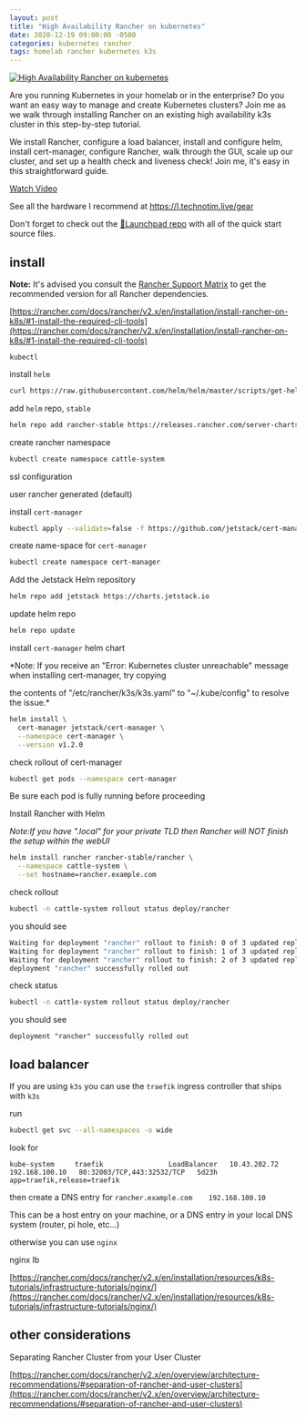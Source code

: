 ```yaml
---
layout: post
title: "High Availability Rancher on kubernetes"
date: 2020-12-19 09:00:00 -0500
categories: kubernetes rancher
tags: homelab rancher kubernetes k3s
---
```


[![High Availability Rancher on kubernetes](https://img.youtube.com/vi/APsZJbnluXg/0.jpg)](https://www.youtube.com/watch?v=APsZJbnluXg "High Availability Rancher on kubernetes")

Are you running Kubernetes in your homelab or in the enterprise?
Do you want an easy way to manage and create Kubernetes clusters?
Join me as we walk through installing Rancher on an existing high availability k3s cluster in this step-by-step tutorial.

We install Rancher, configure a load balancer, install and configure helm, install cert-manager, configure Rancher, walk through the GUI, scale up our cluster, and set up a health check and liveness check! Join me, it's easy in this straightforward guide.

[Watch Video](https://www.youtube.com/watch?v=APsZJbnluXg)

See all the hardware I recommend at <https://l.technotim.live/gear>

Don't forget to check out the [🚀Launchpad repo](https://l.technotim.live/quick-start) with all of the quick start source files.

## install

**Note:**
It's advised you consult the [Rancher Support Matrix](https://rancher.com/support-maintenance-terms/all-supported-versions)
to get the recommended version for all Rancher dependencies.

[https://rancher.com/docs/rancher/v2.x/en/installation/install-rancher-on-k8s/#1-install-the-required-cli-tools](https://rancher.com/docs/rancher/v2.x/en/installation/install-rancher-on-k8s/#1-install-the-required-cli-tools)

`kubectl`

install `helm`

```bash
curl https://raw.githubusercontent.com/helm/helm/master/scripts/get-helm-3 | bash
```

add `helm` repo, `stable`

```bash
helm repo add rancher-stable https://releases.rancher.com/server-charts/stable
```

create rancher namespace

```bash
kubectl create namespace cattle-system
```

ssl configuration

user rancher generated (default)

install `cert-manager`

```bash
kubectl apply --validate=false -f https://github.com/jetstack/cert-manager/releases/download/v1.2.0/cert-manager.crds.yaml
```

create name-space for `cert-manager`

```bash
kubectl create namespace cert-manager
```

Add the Jetstack Helm repository

 ```bash
 helm repo add jetstack https://charts.jetstack.io
 ```

update helm repo

```bash
helm repo update
```

install `cert-manager` helm chart

*Note: If you receive an "Error: Kubernetes cluster unreachable" message when installing cert-manager, try copying

the contents of "/etc/rancher/k3s/k3s.yaml" to "~/.kube/config" to resolve the issue.*

```bash
helm install \
  cert-manager jetstack/cert-manager \
  --namespace cert-manager \
  --version v1.2.0
```

check rollout of cert-manager

```bash
kubectl get pods --namespace cert-manager
```

Be sure each pod is fully running before proceeding

Install Rancher with Helm

*Note:If you have ".local" for your private TLD then Rancher will NOT finish the setup within the webUI*

```bash
helm install rancher rancher-stable/rancher \
  --namespace cattle-system \
  --set hostname=rancher.example.com
```

check rollout

```bash
kubectl -n cattle-system rollout status deploy/rancher
```

you should see

```bash
Waiting for deployment "rancher" rollout to finish: 0 of 3 updated replicas are available...
Waiting for deployment "rancher" rollout to finish: 1 of 3 updated replicas are available...
Waiting for deployment "rancher" rollout to finish: 2 of 3 updated replicas are available...
deployment "rancher" successfully rolled out
```

check status

```bash
kubectl -n cattle-system rollout status deploy/rancher
```

you should see

```log
deployment "rancher" successfully rolled out
```

## load balancer

If you are using `k3s` you can use the `traefik` ingress controller that ships with `k3s`

run

```bash
kubectl get svc --all-namespaces -o wide
```

look for

```log
kube-system     traefik                LoadBalancer   10.43.202.72   192.168.100.10   80:32003/TCP,443:32532/TCP   5d23h   app=traefik,release=traefik
```

then create a DNS entry for `rancher.example.com    192.168.100.10`

This can be a host entry on your machine, or a DNS entry in your local DNS system (router, pi hole, etc...)

otherwise you can use `nginx`

nginx lb

[https://rancher.com/docs/rancher/v2.x/en/installation/resources/k8s-tutorials/infrastructure-tutorials/nginx/](https://rancher.com/docs/rancher/v2.x/en/installation/resources/k8s-tutorials/infrastructure-tutorials/nginx/)

## other considerations

Separating Rancher Cluster from your User Cluster

[https://rancher.com/docs/rancher/v2.x/en/overview/architecture-recommendations/#separation-of-rancher-and-user-clusters](https://rancher.com/docs/rancher/v2.x/en/overview/architecture-recommendations/#separation-of-rancher-and-user-clusters)
